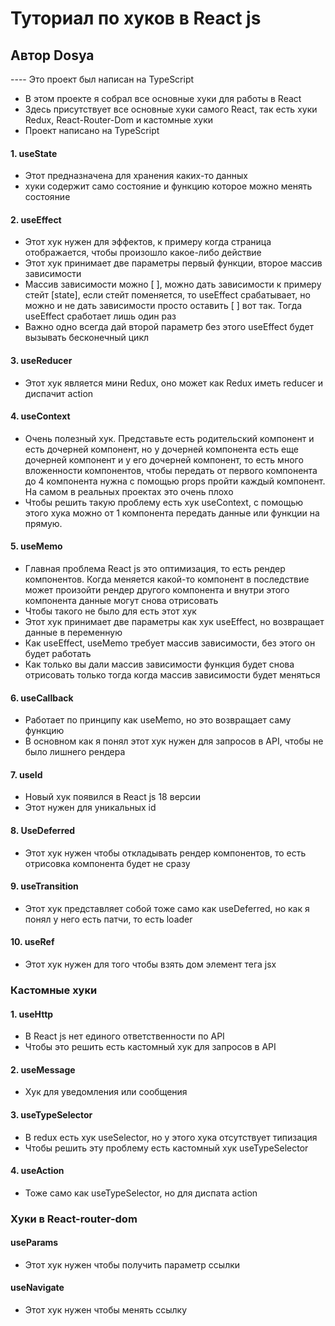 # Туториал по хуков в React js

## Автор Dosya

---- Это проект был написан на TypeScript

- В этом проекте я собрал все основные хуки для работы в React
- Здесь присутствует все основные хуки самого React, так есть хуки Redux, React-Router-Dom и кастомные хуки
- Проект написано на TypeScript

#### 1. useState
- Этот предназначена для хранения каких-то данных
- хуки содержит само состояние и функцию которое можно менять состояние

#### 2. useEffect
- Этот хук нужен для эффектов, к примеру когда страница отображается, чтобы произошло какое-либо действие
- Этот хук принимает две параметры первый функции, второе массив зависимости
- Массив зависимости можно [ ], можно дать зависимости к примеру стейт [state], если стейт поменяется, то useEffect
срабатывает, но можно и не дать зависимости просто оставить [ ] вот так. Тогда useEffect сработает лишь один раз
- Важно одно всегда дай второй параметр без этого useEffect будет вызывать бесконечный цикл

#### 3. useReducer
- Этот хук является мини Redux, оно может как Redux иметь reducer и диспачит action

#### 4. useContext
- Очень полезный хук. Представьте есть родительский компонент и есть дочерней компонент, но у дочерней
компонента есть еще дочерней компонент и у его дочерней компонент, то есть много вложенности компонентов,
чтобы передать от первого компонента до 4 компонента нужна с помощью props пройти каждый компонент. На самом
в реальных проектах это очень плохо
- Чтобы решить такую проблему есть хук useContext, с помощью этого хука можно от 1 компонента передать данные
или функции на прямую.

#### 5. useMemo
- Главная проблема React js это оптимизация, то есть рендер компонентов. Когда меняется какой-то
компонент в последствие может произойти рендер другого компонента и внутри этого компонента
данные могут снова отрисовать
- Чтобы такого не было для есть этот хук
- Этот хук принимает две параметры как хук useEffect, но возвращает данные в переменную
- Как useEffect, useMemo требует массив зависимости, без этого он будет работать
- Как только вы дали массив зависимости функция будет снова отрисовать только тогда когда массив
зависимости будет меняться

#### 6. useCallback
- Работает по принципу как useMemo, но это возвращает саму функцию
- В основном как я понял этот хук нужен для запросов в API, чтобы не было лишнего рендера

#### 7. useId
- Новый хук появился в React js 18 версии
- Этот нужен для уникальных id

#### 8. UseDeferred
- Этот хук нужен чтобы откладывать  рендер компонентов, то есть отрисовка компонента будет не сразу

#### 9. useTransition
- Этот хук представляет собой тоже само как useDeferred, но как я понял у него есть патчи, то есть loader

#### 10. useRef
- Этот хук нужен для того чтобы взять дом элемент тега jsx



### Кастомные хуки

#### 1. useHttp
- В React js нет единого ответственности по API
- Чтобы это решить есть кастомный хук для запросов в API

#### 2. useMessage
- Хук для уведомления или сообщения

#### 3. useTypeSelector
- В redux есть хук useSelector, но у этого хука отсутствует типизация
- Чтобы решить эту проблему есть кастомный хук useTypeSelector

#### 4. useAction
- Тоже само как useTypeSelector, но для диспата action



### Хуки в React-router-dom

#### useParams
- Этот хук нужен чтобы получить параметр ссылки

#### useNavigate
- Этот хук нужен чтобы менять ссылку 
